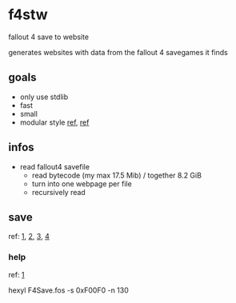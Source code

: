 # f4stw

fallout 4 save to website

generates websites with data from the fallout 4 savegames it finds

## goals

- only use stdlib
- fast
- small
- modular style [ref](https://en.wikipedia.org/wiki/Modular_programming), [ref](https://best-practice-and-impact.github.io/qa-of-code-guidance/modular_code.html)

## infos

- read fallout4 savefile
  - read bytecode (my max 17.5 Mib) / together 8.2 GiB
  - turn into one webpage per file
  - recursively read

## save

ref: [1](https://gist.github.com/SirTony/5832ad8a2b8fd4acb636), [2](docs/save.md),
[3](https://fallout.wiki/wiki/FOS_file_format), [4](https://en.uesp.net/wiki/Skyrim_Mod:Save_File_Format)

### help

ref: [1](https://lucasklassmann.com/blog/2018-07-21-handling-binary-files-in-go/)

hexyl F4Save.fos -s 0xF00F0 -n 130
